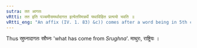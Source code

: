 ```yaml
---
sutra: तत आगतः
vRtti: तत इति पञ्चमीसमर्थादागत इत्येतस्मिन्नर्थे यथाविहित प्रत्ययो भवति ॥
vRtti_eng: "An affix (IV. 1. 83) &c)) comes after a word being in 5th case in construction, in the sense of 'what has come thence'."
---
```

Thus स्रुघ्नादागतः स्रौघ्नः 'what has come from _Srughna_'. माथुरः, राष्ट्रियः ।
